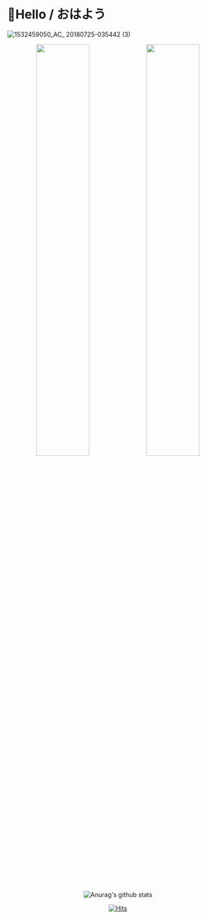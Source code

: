 # 👋Hello / おはよう

![1532459050_AC_ 20180725-035442  (3)](https://user-images.githubusercontent.com/64956234/103592984-e0e79100-4f37-11eb-82dd-7054ec7500ba.gif)



<div align="center">

<img src = "https://img.theqoo.net/proxy/https://i.imgur.com/alYAGFW.gif" width="49%" height="49%">
<img src = "https://img.theqoo.net/proxy/https://i.imgur.com/QATM0OT.gif" width="49%" height="49%">


</div>

<div align="center">
	
		
![Anurag's github stats](https://github-readme-stats.vercel.app/api?username=RyokanMaster&show_icons=true&theme=synthwave)
	
[![Hits](https://hits.seeyoufarm.com/api/count/incr/badge.svg?url=https%3A%2F%2Fgithub.com%2FRyokanMaster&count_bg=%23989C91&title_bg=%23F7EED3&icon=nintendoswitch.svg&icon_color=%23E9456C&title=Hits&edge_flat=false)](https://hits.seeyoufarm.com)

</div>

